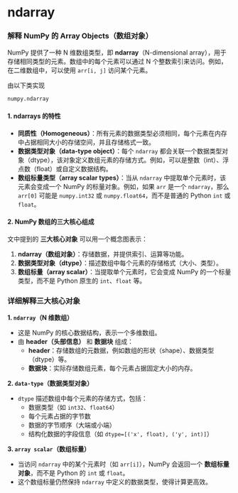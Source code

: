 # ndarray

### 解释 NumPy 的 Array Objects（数组对象）

NumPy 提供了一种 N 维数组类型，即 **ndarray**（N-dimensional array），用于存储相同类型的元素。数组中的每个元素可以通过 N 个整数索引来访问。例如，在二维数组中，可以使用 `arr[i, j]` 访问某个元素。

由以下类实现

```python
numpy.ndarray
```

#### **1. ndarrays 的特性**

- **同质性（Homogeneous）**：所有元素的数据类型必须相同，每个元素在内存中占据相同大小的存储空间，并且存储格式一致。
- **数据类型对象（data-type object）**：每个 `ndarray` 都会关联一个数据类型对象（dtype），该对象定义数组元素的存储方式。例如，可以是整数（int）、浮点数（float）或自定义数据结构。
- **数组标量类型（array scalar types）**：当从 `ndarray` 中提取单个元素时，该元素会变成一个 NumPy 的标量对象。例如，如果 `arr` 是一个 `ndarray`，那么 `arr[0]` 可能是 `numpy.int32` 或 `numpy.float64`，而不是普通的 Python `int` 或 `float`。

#### **2. NumPy 数组的三大核心组成**

文中提到的 **三大核心对象** 可以用一个概念图表示：

1. **ndarray（数组对象）**：存储数据，并提供索引、运算等功能。
2. **数据类型对象（dtype）**：描述数组中每个元素的存储格式（大小、类型）。
3. **数组标量（array scalar）**：当提取单个元素时，它会变成 NumPy 的一个标量类型，而不是 Python 原生的 `int`、`float` 等。

### 详细解释三大核心对象

**1. `ndarray`（N 维数组）**

- 这是 NumPy 的核心数据结构，表示一个多维数组。
- 由 **header（头部信息）** 和 **数据块** 组成：
  - **header**：存储数组的元数据，例如数组的形状（shape）、数据类型（dtype）等。
  - **数据块**：实际存储数组元素，每个元素占据固定大小的内存。

**2. `data-type`（数据类型对象）**

- `dtype` 描述数组中每个元素的存储方式，包括：
  - 数据类型（如 `int32`、`float64`）
  - 每个元素占据的字节数
  - 数据的字节顺序（大端或小端）
  - 结构化数据的字段信息（如 `dtype=[('x', float), ('y', int)]`）

**3. `array scalar`（数组标量）**

- 当访问 `ndarray` 中的某个元素时（如 `arr[i]`），NumPy 会返回一个 **数组标量对象**，而不是 Python 的 `int` 或 `float`。
- 这个数组标量仍然保持 `ndarray` 中定义的数据类型，使得计算更高效。

